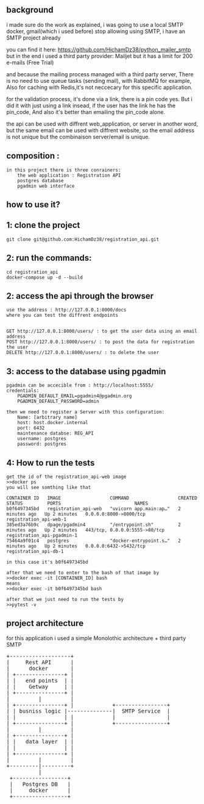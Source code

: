 ## background
i made sure do the work as explained, i was going to use a local SMTP docker,
gmail(which i used before) stop allowing using SMTP, i have an SMTP project already


you can find it here: https://github.com/HichamDz38/python_mailer_smtp
but in the end i used a third party provider: Mailjet but it has a limit for 200 e-mails (Free Trial)

and because the mailing process managed with a third party server,
There is no need to use queue tasks (sending mail), with RabbitMQ for example,
Also for caching with Redis,it's not neccecary for this specific application.

for the validation process, it's done via a link, there is a pin code yes.
But i did it with just using a link insead, if the user has the link he has the pin_code,
And also it's better than emailing the pin_code alone.

the api can be used with diffrent web_application, or server in another word,
but the same email can be used with diffrent website, so the email address is not unique
but the combinaison server/email is unique.


## composition :
    in this project there is three conrainers:
        the web application : Registration API
        postgres database
        pgadmin web interface


## how to use it?

## 1: clone the project
    git clone git@github.com:HichamDz38/registration_api.git
## 2: run the commands:
    cd registration_api
    docker-compose up -d --build

## 2: access the api through the browser
    use the address : http://127.0.0.1:8000/docs
    where you can test the diffrent endpoints


    GET http://127.0.0.1:8000/users/ : to get the user data using an email address
    POST http://127.0.0.1:8000/users/ : to post the data for registration the user
    DELETE http://127.0.0.1:8000/users/ : to delete the user 


## 3: access to the database using pgadmin
    pgadmin can be accecible from : http://localhost:5555/
    credentials:
        PGADMIN_DEFAULT_EMAIL=pgadmin4@pgadmin.org
        PGADMIN_DEFAULT_PASSWORD=admin

    then we need to register a Server with this configuration:
        Name: [arbitrary name]
        host: host.docker.internal
        port: 6432
        maintenance databse: REG_API
        username: postgres
        password: postgres


## 4: How to run the tests
    get the id of the registration_api-web image
    >>docker ps
    you will see somthing like that

    CONTAINER ID   IMAGE                  COMMAND                  CREATED         STATUS         PORTS                           NAMES
    b0f6497345bd   registration_api-web   "uvicorn app.main:ap…"   2 minutes ago   Up 2 minutes   0.0.0.0:8000->8000/tcp          registration_api-web-1
    385ed3a76b9c   dpage/pgadmin4         "/entrypoint.sh"         2 minutes ago   Up 2 minutes   443/tcp, 0.0.0.0:5555->80/tcp   registration_api-pgadmin-1
    75464a9f01c4   postgres               "docker-entrypoint.s…"   2 minutes ago   Up 2 minutes   0.0.0.0:6432->5432/tcp          registration_api-db-1
    
    in this case it's b0f6497345bd

    after that we need to enter to the bash of that image by
    >>docker exec -it [CONTAINER_ID] bash
    means
    >>docker exec -it b0f6497345bd bash

    after that we just need to run the tests by
    >>pytest -v
    
    

## project architecture

for this application i used a simple Monolothic architecture + third party SMTP
<pre>
+-------------------+
|     Rest API      | 
|      docker       |
| +---------------+ |                                     
| |   end points  | |                      
| |    Getway     | |  
| +---------------+ |
|         |         |
| +---------------+ |            +----------------+ 
| | busniss logic |--------------|  SMTP Service  | 
| |               | |            |                | 
| +---------------+ |            +----------------+ 
|         |         |
| +---------------+ |
| |   data layer  | |
| |               | | 
| +---------------+ |
|         |         |
+---------|---------+
          |
 +-----------------+ 
 |   Postgres DB   | 
 |     docker      | 
 +-----------------+
</pre>